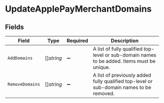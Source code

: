 # UpdateApplePayMerchantDomains


## Fields

| Field                                                                                       | Type                                                                                        | Required                                                                                    | Description                                                                                 |
| ------------------------------------------------------------------------------------------- | ------------------------------------------------------------------------------------------- | ------------------------------------------------------------------------------------------- | ------------------------------------------------------------------------------------------- |
| `AddDomains`                                                                                | []*string*                                                                                  | :heavy_minus_sign:                                                                          | A list of fully qualified top-level or sub-domain names to be added. Items must be unique.<br/> |
| `RemoveDomains`                                                                             | []*string*                                                                                  | :heavy_minus_sign:                                                                          | A list of previously added fully qualified top-level or sub-domain names to be removed.<br/> |